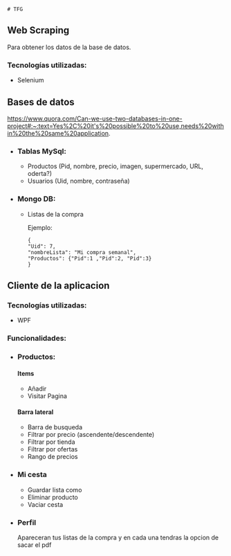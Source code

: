     # TFG



## Web Scraping
Para obtener los datos de la base de datos.


### Tecnologías utilizadas:
+ Selenium

## Bases de datos
https://www.quora.com/Can-we-use-two-databases-in-one-project#:~:text=Yes%2C%20it's%20possible%20to%20use,needs%20within%20the%20same%20application.

  + ### Tablas MySql:

    + Productos (Pid, nombre, precio, imagen, supermercado, URL, oderta?)
    + Usuarios (Uid, nombre, contraseña)

  + ### Mongo DB:
    + Listas de la compra

      Ejemplo:
    
          {
          "Uid": 7,
          "nombreLista": "Mi compra semanal",
          "Productos": {"Pid":1 ,"Pid":2, "Pid":3}
          }

## Cliente de la aplicacion
### Tecnologías utilizadas:
+ WPF

### Funcionalidades:

+ ### Productos:
  #### Items
  
  + Añadir
  + Visitar Pagina

  #### Barra lateral

  + Barra de busqueda
  + Filtrar por precio (ascendente/descendente)
  + Filtrar por tienda
  + Filtrar por ofertas
  + Rango de precios
  

  
+ ### Mi cesta

   + Guardar lista como
   + Eliminar producto
   + Vaciar cesta
  
+ ### Perfil
  
  Apareceran tus listas de la compra y en cada una tendras la opcion de        sacar el pdf



